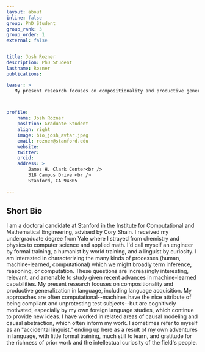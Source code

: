 ```yaml
---
layout: about
inline: false
group: PhD Student
group_rank: 3
group_order: 1
external: false


title: Josh Rozner
description: PhD Student
lastname: Rozner
publications: 

teaser: >
   My present research focuses on compositionality and productive generalization in language, including language acquisition.



profile:
    name: Josh Rozner
    position: Graduate Student
    align: right
    image: bio_josh_avtar.jpeg
    email: rozner@stanford.edu
    website: 
    twitter: 
    orcid: 
    address: >
        James H. Clark Center<br />
        318 Campus Drive <br />
        Stanford, CA 94305

---
```


## Short Bio
I am a doctoral candidate at Stanford in the Institute for Computational and Mathematical Engineering, advised by Cory Shain. I received my undergraduate degree from Yale where I strayed from chemistry and physics to computer science and applied math. I'd call myself an engineer by formal training, a humanist by world training, and a linguist by curiosity.
I am interested in characterizing the many kinds of processes (human, machine-learned, computational) which we might broadly term inference, reasoning, or computation. These questions are increasingly interesting, relevant, and amenable to study given recent advances in machine-learned capabilities. My present research focuses on compositionality and productive generalization in language, including language acquisition.
My approaches are often computational--machines have the nice attribute of being compliant and unprotesting test subjects--but are cognitively motivated, especially by my own foreign language studies, which continue to provide new ideas. I have worked in related areas of causal modeling and causal abstraction, which often inform my work. I sometimes refer to myself as an "accidental linguist," ending up here as a result of my own adventures in language, with little formal training, much still to learn, and gratitude for the richness of prior work and the intellectual curiosity of the field's people.
